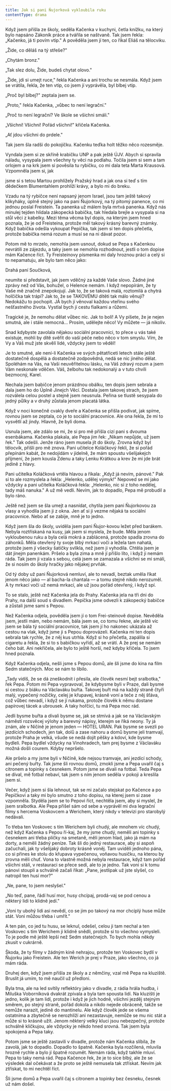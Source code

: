 ```yaml
---
title: Jak si pani Ňujorková vykloubila ruku
contentType: drama
---
```


<section>

Když jsem přišla ze školy, seděla Kačenka v kuchyni, četla knížku, na který bylo napsáno Zákoník práce a tvářila se naštvaně. Tak jsem řekla: „Kačenko, já ti povím vtip." A pověděla jsem jí ten, co říkal Eliáš na tělocviku.

„Žide, co děláš na tý střeše?"

„Chytám bronz."

„Tak slez dolu, Žide, budeš chytat olovo."

„Žide, jdi si umejt ruce," řekla Kačenka a ani trochu se nesmála. Když jsem se vrátila, řekla, že ten vtip, co jsem jí vyprávěla, byl blbej vtip.

„Proč byl blbej?" zeptala jsem se.

„Proto," řekla Kačenka, „vůbec to není legrační."

„Proč to není legrační? Ve škole se všichni smáli."

„Všichni! Všichni! Pořád všichni!" křičela Kačenka.

„Ať jdou všichni do prdele."

Tak jsem šla radši do pokojíčku. Kačenku teďka holt těžko něco rozesměje.

Vyndala jsem si ze skříně krabičku UNP a pak ještě ÚJV. Abych si spravila náladu, vysypala jsem všechny ty věci na podlahu. Točila jsem si sem a tam orlojem a na krk jsem si pověsila tu rybičku, co mi dala teta Marta Krausová. Vzpomněla jsem si, jak

jsme si s tetou Martou prohlížely Pražský hrad a jak ona si teď s tím dědečkem Blumentahlem prohlíží krávy, a bylo mi do breku.

Vzadu na tý rybičce není napsaný jenom Israel, jsou tam ještě takový klikyháky, úplně stejný jako na pani Ňujorkový, na tý pitomý panence, co mi jednou poslal Freistein. Ta panenka už málem byla mrtvá panenka. Když nás minulej tejden hlídala zákopecká babička, tak hledala brejle a vysypala si na stůl věci z kabelky. Mezi těma věcma byl dopis, na kterým jsem hned poznala, že je od Freisteina, protože měl takový krásný barevný známky. Když babička odešla vykoupat Pepíčka, tak jsem si ten dopis přečetla, protože babička nemá rozum a musí se na ni dávat pozor.

Potom mě to mrzelo, nemohla jsem usnout, dokud se Pepa s Kačenkou nevrátili ze zájezdu, a taky jsem se nemohla rozhodnout, jestli o tom dopise mám Kačence říct. Ty Freisteinovy písmenka mi daly hroznou práci a celý si to nepamatuju, ale bylo tam něco jako:

Drahá paní Součková,

neumíte si představit, jak jsem vděčný za každé Vaše slovo. Žádné jiné zprávy než od Vás, bohužel, o Helence nemám. I když nepopírám, že ty Vaše mě značně znepokojují. Jak to, že se taková malá, roztomilá a chytrá holčička tak trápí? Jak to, že se TAKOVÉMU dítěti tak málo věnují? Nedokážu to pochopit. JÁ bych jí věnoval každou vteřinu svého nešťastného života. Vystlal bych jí cestu fialkami a růžemi.

Tragické je, že nemohu dělat vůbec nic. Jak to bolí! A Vy píšete, že je nejen smutná, ale i stále nemocná... Prosím, udělejte něco! Vy můžete — já nikoliv.

Snad kdybyste zavolala nějakou sociální pracovnici, to přece u vás také existuje, mohli by dítě svěřit do vaší péče nebo něco v tom smyslu. Vím, že Vy a Váš muž jste skvělí lidé, vždycky jsem to věděl!

Je to smutné, ale není-li Kačenka ve svých pětatřiceti letech stále ještě dostatečně dospělá a dostatečně zodpovědná, nedá se nic jiného dělat. Spoléhám na Vás, na Vaši neuvěřitelnou lásku, na Váš zdravý rozum a jsem Vám neskonale vděčen. Váš, želbohu tak nedokonalý a v tuto chvíli bezmocný, Karel.

Nechala jsem babičce jenom prázdnou obálku, ten dopis jsem sebrala a dala jsem ho do Úplně Jinejch Věcí. Dostala jsem takovej strach, že jsem rozválela celou postel a stejně jsem neusnula. Peřina se tlustě sesypala do jedný půlky a v druhý zůstala jenom placatá látka.

Když v noci konečně cvakly dveře a Kačenka se přišla podívat, jak spíme, rovnou jsem se zeptala, co je to sociální pracovnice. Ale ona řekla, že mi to vysvětlí až jindy. Hlavně, že byli doma.

Usnula jsem, ale zdálo se mi, že si pro mě přišla cizí pani s dvouma esenbákama. Kačenka plakala, ale Pepa jim řek: „Nikam nepůjde, už jsem řek." Tak odešli. Jenže ráno jsem musela jít do školy. Zrovna když byl tělocvik, přišli pro mě znova. Pani učitelce Koláčkový řekli, že si pořád přepínám kabát, že nedojídám v jídelně, že mám spoustu všelijakejch příjmení, že jsem kousla Zdenu a taky Lenku Krátkou a krev že mi jde brát jedině z hlavy.

Pani učitelka Koláčková vrtěla hlavou a říkala: „Když já nevím, pánové." Pak si to ale rozmyslela a řekla: „Helenko, udělej výmyk!" Nepoved se mi jako vždycky a pani učitelka Koláčková řekla: „Helenko, nic si z toho nedělej, tady máš nanuka." A už mě vedli. Nevím, jak to dopadlo, Pepa mě probudil a bylo ráno.

Ještě než jsem se šla umejt a nasnídat, chytila jsem pani Ňujorkovou za vlasy a vyhodila jsem ji z okna. Jen ať si ji vezme nějaká ta sociální pracovnice. Nebo ať se zabije, mně je to jedno.

Když jsem šla do školy, uviděla jsem pani Ňujor-kovou ležet před barákem. Nebyla roztřískaná na kusy, jak jsem si myslela, že bude. Měla jenom vykloubenou ruku a byla celá mokrá a zablácená, protože spadla zrovna do záhonků. Měla otevřený ty svoje blbý mrkací voči a ležela tam nahatá, protože jsem jí všecky šatičky svlíkla, než jsem ji vyhodila. Chtěla jsem je dát jinejm panenkám. Pršelo a byla zima a mně jí přišlo líto, i když ji nemám ráda. Tak jsem ji vzala s sebou, celá jsem se zamazala a všichni se mi smáli, že si nosím do školy hračky jako nějakej prvňák.

Od tý doby už pani Ňujorková nemluví, ale to nevadí, beztak uměla říkat jenom něco jako — al bacha-la chantala — a tomu stejně nikdo nerozuměl. A ty mrkací voči už nemá mrkací, ale už jsou pořád otevřený, i když spí.

To se stalo, ještě než Kačenka jela do Prahy. Kačenka jela na tři dni do Prahy, na další soud s divadlem. Pepíčka jsme odvezli k zákopecký babičce a zůstali jsme sami s Pepou.

Než Kačenka odjela, pověděla jsem jí o tom Frei-steinově dopise. Nevěděla jsem, jestli mám, nebo nemám, bála jsem se, co tomu řekne, ale ještě víc jsem se bála tý sociální pracovnice, tak jsem jí ho nakonec ukázala až cestou na vlak, když jsme ji s Pepou doprovázeli. Kačenka mi ten dopis sebrala tak rychle, že z něj kus utrhla. Když si ho přečetla, zapálila si cigaretu a řekla, že si to s babičkou vyřídí, až se vrátí. A že prej se nemám čeho bát. Ani nekřičela, ale bylo to ještě horší, než kdyby křičela. To jsem hned poznala.

Když Kačenka odjela, nešli jsme s Pepou domů, ale šli jsme do kina na film Sedm statečných. Moc se nám to líbilo.

„Tady vidíš, že se dá zneškodnit i přesila, ale člověk nesmí bejt sralbotka," řek Pepa. Potom mi Pepa vypravoval, že kdybysme byli v Praze, dali bysme si cestou z biáku na Václaváku buřta. Takovej buřt má na každý straně čtyři malý, vypečený nožičky, celej je křupavej, krásně voní a teče z něj šťáva, což vůbec nevadí, i když se jí rukama, protože člověk k němu dostane papírovej tácek a ubrousek. A taky hořčici, tu má Pepa moc rád.

Jedli bysme buřta a dívali bysme se, jak se stmívá a jak se na Václavským náměstí rozsvěcej výlohy a barevný nápisy, kterejm se říká neony. Ty já znám, ale v Ničíně je jenom jeden — HOTEL URAN. Pak bysme se svezli po jezdících schodech, jen tak, dolů a zase nahoru a domů bysme jeli tramvají, protože Praha je velká, všude se nedá dojít pěšky a kdoví, kde bysme bydleli. Pepa bydlel vždycky na Vinohradech, tam prej bysme z Václaváku možná došli courem. Kdyby nepršelo.

Ale pršelo a my jsme byli v Ničíně, kde nejsou tramvaje, ani jezdící schody, ani pečený buřty. Tak jsme šli rovnou domů, zmokli jsme a Pepa uvařil čaj s citronem a topinky s česnekem. Potom jsme se dívali na fotbal. Teda Pepa se díval, mě fotbal nebaví, tak jsem s ním jenom seděla v pokoji a kreslila jsem si.

Večer, když jsem si šla lehnout, tak se mi začalo stejskat po Kačence a po Pepíčkovi a taky mi bylo smutno z toho dopisu, na kterej jsem si zase vzpomněla. Styděla jsem se to Pepovi říct, nechtěla jsem, aby si myslel, že jsem sralbotka. Ale Pepa přišel sám od sebe a vyprávěl mi dva legrační filmy s hercema Voskovcem a Werichem, který nikdy v televizi pro starobylý nedávali.

To třeba ten Voskovec s tím Werichem byli chudý, ale mnohem víc chudý, než když Kačenka s Pepou ří-kaj, že my jsme chudý, neměli ani topinky s česnekem ani třeba pličky na smetaně, měli jenom hlad, jako já mám na dorty, a neměli žádný peníze. Tak šli do jedný restaurace, aby si aspoň začuchali, jak ty všelijaký dobroty krásně voněj. Tam uviděli jednoho pána, co si přines ke stolu do křupava vypečenou, voňavou husičku, na kterou by zrovna měli chuť. Vona to vlastně možná nebyla restaurace, když tam pořád všichni stáli, v restauraci se přece sedí, ale to je jedno. Tak voni si k tomu pánovi stoupli a schválně začali říkat: „Pane, jestlipak už jste slyšel, co natropil ten husí mor?"

„Ne, pane, to jsem neslyšel."

„No teď, pane, řádí husí mor, husy chcípaj, prodá-vaj se pod cenou a některý lidi to klidně jedí."

„Voni ty ubohý lidi asi nevědí, co se jim po takový na mor chcíplý huse může stát. Voni můžou třeba i umřít."

A ten pán, co jed tu husu, se leknul, odešel, celou ji tam nechal a ten Voskovec s tím Werichem ji klidně snědli, protože si to všechno vymysleli. To je podle mě ještě lepší než Sedm statečnejch. To bych mohla někdy zkusit v cukrárně.

Škoda, že ty filmy v žádným kině nehrajou, protože ten Voskovec bydlí v Ňujorku jako Freistein. Ale ten Werich je prej v Praze, jako všechno, co já mám ráda.

Druhej den, když jsem přišla ze školy a z němčiny, vzal mě Pepa na kluziště. Bruslit já umím, to mě naučil už předloni.

Byla tma, ale na led svítily reflektóry jako v divadle, z rádia hrála hudba, i Miluška Voborníková dvakrát zpívala a byla tam spousta lidí. Na kluzišti je jedno, kolik je tam lidí, protože i když je jich hodně, všichni jezděj stejným směrem, po stejný straně, pořád dokola a nikdo nejede obráceně, takže se nemůže narazit, jedině do mantinelu. Ale když člověk jede se všema ostatníma a zbytečně se nerozhlíží ani nezastavuje, nemůže se mu nic stát a může si to krásně užít. Jenom některý velký kluci jsou nebezpečný, protože schválně kličkujou, ale vždycky je někdo hned srovná. Tak jsem byla spokojená a Pepa taky.

Potom jsme se ještě zastavili v divadle, protože nám Kačenka slíbila, že zavolá, jak to dopadlo. Dopadlo to špatně. Kačenka byla rozčilená, mluvila hrozně rychle a bylo jí špatně rozumět. Nemám ráda, když takhle mluví. Pepa to taky nemá rád. Pepa Kačence řek, že je to sice blbý, ale že se výsledek dal očekávat a že proto se ještě nemusela tak ztřískat. Nevím jak ztřískat, to mi nechtěl říct.

Šli jsme domů a Pepa uvařil čaj s citronem a topinky bez česneku, česnek už nám došel.

</section>
